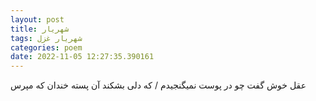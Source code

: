 ```yaml
---
layout: post
title: شهریار
tags: شهریار غزل
categories: poem
date: 2022-11-05 12:27:35.390161
---
```


عقل خوش گفت چو در پوست نمیگنجیدم / که دلی بشکند آن پسته خندان که مپرس